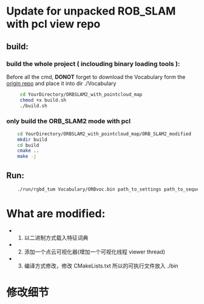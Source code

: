 # Update for unpacked ROB_SLAM with pcl view repo

## build:

### build the whole project ( inclouding binary loading tools ):

Before all the cmd, **DONOT** forget to download the Vocabulary form the [origin repo](https://github.com/raulmur/ORB_SLAM2) and place it into dir ./Vocabulary

```bash
     cd YourDirectory/ORBSLAM2_with_pointcloud_map
     chmod +x build.sh
     ./build.sh
```

### only build the ORB_SLAM2 mode with pcl

```bash
    cd YourDirectory/ORBSLAM2_with_pointcloud_map/ORB_SLAM2_modified
    mkdir build
    cd build
    cmake ..
    make -j
```

## Run:

```bash
    ./run/rgbd_tum Vocabulary/ORBvoc.bin path_to_settings path_to_sequence path_to_association
```

# What are modified:

* 1. 以二进制方式载入特征词典

* 2. 添加一个点云可视化器(增加一个可视化线程 viewer thread) 

* 3. 编译方式修改，修改 CMakeLists.txt 所以的可执行文件放入 ./bin

# 修改细节



